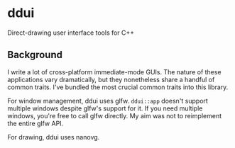 ddui
====

Direct-drawing user interface tools for C++

## Background

I write a lot of cross-platform immediate-mode GUIs. The nature of these
applications vary dramatically, but they nonetheless share a handful of common
traits. I've bundled the most crucial common traits into this library.

For window management, ddui uses glfw. `ddui::app` doesn't support multiple
windows despite glfw's support for it. If you need multiple windows, you're
free to call glfw directly. My aim was not to reimplement the entire glfw API.

For drawing, ddui uses nanovg.



